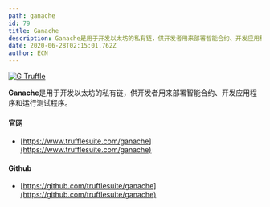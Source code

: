 ```yaml
---
path: ganache
id: 79
title: Ganache
description: Ganache是​​用于开发以太坊的私有链，供开发者用来部署智能合约、开发应用程序和运行测试程序。
date: 2020-06-28T02:15:01.762Z
author: ECN
---
```




[![G Truffle](https://ethereum.consensys.net/hs-fs/hubfs/G%20Truffle.png?width=212&name=G%20Truffle.png)](http://bit.ly/ganache-devportal)

**Ganache**是​​用于开发以太坊的私有链，供开发者用来部署智能合约、开发应用程序和运行测试程序。

#### 

#### 官网

* [https://www.trufflesuite.com/ganache](https://www.trufflesuite.com/ganache)

#### 

#### Github

* [https://github.com/trufflesuite/ganache](https://github.com/trufflesuite/ganache)



